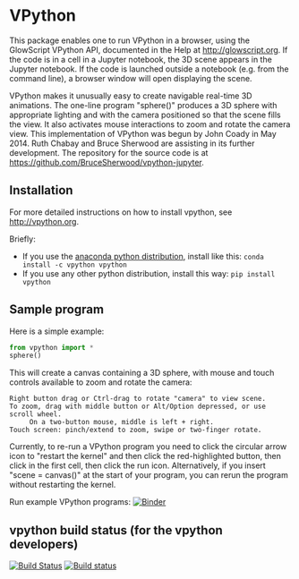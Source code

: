 # VPython

This package enables one to run VPython in a browser, using the GlowScript
VPython API, documented in the Help at http://glowscript.org. If the code is
in a cell in a Jupyter notebook, the 3D scene appears in the Jupyter notebook.
If the code is launched outside a notebook (e.g. from the command line), a
browser window will open displaying the scene.

VPython makes it unusually easy to create navigable real-time 3D animations.
The one-line program "sphere()" produces a 3D sphere with appropriate lighting
and with the camera positioned so that the scene fills the view. It also
activates mouse interactions to zoom and rotate the camera view. This
implementation of VPython was begun by John Coady in May 2014. Ruth Chabay and
Bruce Sherwood are assisting in its further development. The repository for
the source code is at https://github.com/BruceSherwood/vpython-jupyter.

## Installation

For more detailed instructions on how to install vpython, see http://vpython.org.

Briefly:

+ If you use the [anaconda python distribution](https://www.continuum.io/anaconda-overview), install like this: `conda install -c vpython vpython`
+ If you use any other python distribution, install this way: `pip install vpython`

## Sample program

Here is a simple example:

```python
from vpython import *
sphere()
```

This will create a canvas containing a 3D sphere, with mouse and touch
controls available to zoom and rotate the camera:

    Right button drag or Ctrl-drag to rotate "camera" to view scene.
    To zoom, drag with middle button or Alt/Option depressed, or use scroll wheel.
         On a two-button mouse, middle is left + right.
    Touch screen: pinch/extend to zoom, swipe or two-finger rotate.

Currently, to re-run a VPython program you need to click the circular arrow icon to "restart the kernel" and then click the red-highlighted button, then click in the first cell, then click the run icon. Alternatively, if you insert "scene = canvas()" at the start of your program, you can rerun the program without restarting the kernel.

Run example VPython programs: [![Binder](http://mybinder.org/badge.svg)](http://beta.mybinder.org/v2/gh/BruceSherwood/vpython-jupyter/7.1.2?filename=index.ipynb)

## vpython build status (for the vpython developers)

[![Build Status](https://travis-ci.org/BruceSherwood/vpython-jupyter.svg?branch=master)](https://travis-ci.org/BruceSherwood/vpython-jupyter) [![Build status](https://ci.appveyor.com/api/projects/status/wsdjmh8aehd1o0qg?svg=true)](https://ci.appveyor.com/project/mwcraig/vpython-jupyter)

